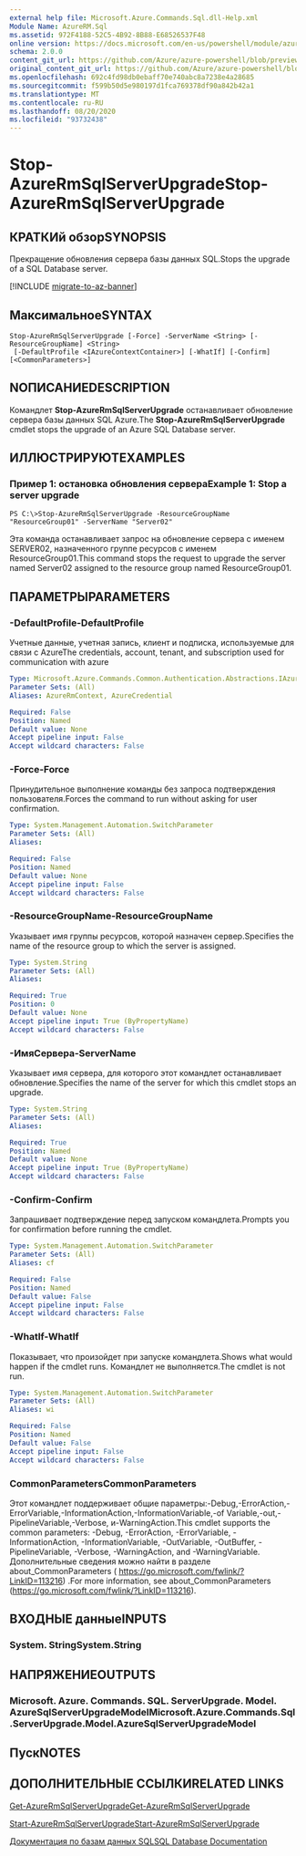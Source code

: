 ```yaml
---
external help file: Microsoft.Azure.Commands.Sql.dll-Help.xml
Module Name: AzureRM.Sql
ms.assetid: 972F4188-52C5-4B92-8B88-E68526537F48
online version: https://docs.microsoft.com/en-us/powershell/module/azurerm.sql/stop-azurermsqlserverupgrade
schema: 2.0.0
content_git_url: https://github.com/Azure/azure-powershell/blob/preview/src/ResourceManager/Sql/Commands.Sql/help/Stop-AzureRmSqlServerUpgrade.md
original_content_git_url: https://github.com/Azure/azure-powershell/blob/preview/src/ResourceManager/Sql/Commands.Sql/help/Stop-AzureRmSqlServerUpgrade.md
ms.openlocfilehash: 692c4fd98db0ebaff70e740abc8a7238e4a28685
ms.sourcegitcommit: f599b50d5e980197d1fca769378df90a842b42a1
ms.translationtype: MT
ms.contentlocale: ru-RU
ms.lasthandoff: 08/20/2020
ms.locfileid: "93732438"
---
```

# <span data-ttu-id="a2f6f-101">Stop-AzureRmSqlServerUpgrade</span><span class="sxs-lookup"><span data-stu-id="a2f6f-101">Stop-AzureRmSqlServerUpgrade</span></span>

## <span data-ttu-id="a2f6f-102">КРАТКИй обзор</span><span class="sxs-lookup"><span data-stu-id="a2f6f-102">SYNOPSIS</span></span>
<span data-ttu-id="a2f6f-103">Прекращение обновления сервера базы данных SQL.</span><span class="sxs-lookup"><span data-stu-id="a2f6f-103">Stops the upgrade of a SQL Database server.</span></span>

[!INCLUDE [migrate-to-az-banner](../../includes/migrate-to-az-banner.md)]

## <span data-ttu-id="a2f6f-104">Максимальное</span><span class="sxs-lookup"><span data-stu-id="a2f6f-104">SYNTAX</span></span>

```
Stop-AzureRmSqlServerUpgrade [-Force] -ServerName <String> [-ResourceGroupName] <String>
 [-DefaultProfile <IAzureContextContainer>] [-WhatIf] [-Confirm] [<CommonParameters>]
```

## <span data-ttu-id="a2f6f-105">NОПИСАНИЕ</span><span class="sxs-lookup"><span data-stu-id="a2f6f-105">DESCRIPTION</span></span>
<span data-ttu-id="a2f6f-106">Командлет **Stop-AzureRmSqlServerUpgrade** останавливает обновление сервера базы данных SQL Azure.</span><span class="sxs-lookup"><span data-stu-id="a2f6f-106">The **Stop-AzureRmSqlServerUpgrade** cmdlet stops the upgrade of an Azure SQL Database server.</span></span>

## <span data-ttu-id="a2f6f-107">ИЛЛЮСТРИРУЮТ</span><span class="sxs-lookup"><span data-stu-id="a2f6f-107">EXAMPLES</span></span>

### <span data-ttu-id="a2f6f-108">Пример 1: остановка обновления сервера</span><span class="sxs-lookup"><span data-stu-id="a2f6f-108">Example 1: Stop a server upgrade</span></span>
```
PS C:\>Stop-AzureRmSqlServerUpgrade -ResourceGroupName "ResourceGroup01" -ServerName "Server02"
```

<span data-ttu-id="a2f6f-109">Эта команда останавливает запрос на обновление сервера с именем SERVER02, назначенного группе ресурсов с именем ResourceGroup01.</span><span class="sxs-lookup"><span data-stu-id="a2f6f-109">This command stops the request to upgrade the server named Server02 assigned to the resource group named ResourceGroup01.</span></span>

## <span data-ttu-id="a2f6f-110">ПАРАМЕТРЫ</span><span class="sxs-lookup"><span data-stu-id="a2f6f-110">PARAMETERS</span></span>

### <span data-ttu-id="a2f6f-111">-DefaultProfile</span><span class="sxs-lookup"><span data-stu-id="a2f6f-111">-DefaultProfile</span></span>
<span data-ttu-id="a2f6f-112">Учетные данные, учетная запись, клиент и подписка, используемые для связи с Azure</span><span class="sxs-lookup"><span data-stu-id="a2f6f-112">The credentials, account, tenant, and subscription used for communication with azure</span></span>

```yaml
Type: Microsoft.Azure.Commands.Common.Authentication.Abstractions.IAzureContextContainer
Parameter Sets: (All)
Aliases: AzureRmContext, AzureCredential

Required: False
Position: Named
Default value: None
Accept pipeline input: False
Accept wildcard characters: False
```

### <span data-ttu-id="a2f6f-113">-Force</span><span class="sxs-lookup"><span data-stu-id="a2f6f-113">-Force</span></span>
<span data-ttu-id="a2f6f-114">Принудительное выполнение команды без запроса подтверждения пользователя.</span><span class="sxs-lookup"><span data-stu-id="a2f6f-114">Forces the command to run without asking for user confirmation.</span></span>

```yaml
Type: System.Management.Automation.SwitchParameter
Parameter Sets: (All)
Aliases:

Required: False
Position: Named
Default value: None
Accept pipeline input: False
Accept wildcard characters: False
```

### <span data-ttu-id="a2f6f-115">-ResourceGroupName</span><span class="sxs-lookup"><span data-stu-id="a2f6f-115">-ResourceGroupName</span></span>
<span data-ttu-id="a2f6f-116">Указывает имя группы ресурсов, которой назначен сервер.</span><span class="sxs-lookup"><span data-stu-id="a2f6f-116">Specifies the name of the resource group to which the server is assigned.</span></span>

```yaml
Type: System.String
Parameter Sets: (All)
Aliases:

Required: True
Position: 0
Default value: None
Accept pipeline input: True (ByPropertyName)
Accept wildcard characters: False
```

### <span data-ttu-id="a2f6f-117">-ИмяСервера</span><span class="sxs-lookup"><span data-stu-id="a2f6f-117">-ServerName</span></span>
<span data-ttu-id="a2f6f-118">Указывает имя сервера, для которого этот командлет останавливает обновление.</span><span class="sxs-lookup"><span data-stu-id="a2f6f-118">Specifies the name of the server for which this cmdlet stops an upgrade.</span></span>

```yaml
Type: System.String
Parameter Sets: (All)
Aliases:

Required: True
Position: Named
Default value: None
Accept pipeline input: True (ByPropertyName)
Accept wildcard characters: False
```

### <span data-ttu-id="a2f6f-119">-Confirm</span><span class="sxs-lookup"><span data-stu-id="a2f6f-119">-Confirm</span></span>
<span data-ttu-id="a2f6f-120">Запрашивает подтверждение перед запуском командлета.</span><span class="sxs-lookup"><span data-stu-id="a2f6f-120">Prompts you for confirmation before running the cmdlet.</span></span>

```yaml
Type: System.Management.Automation.SwitchParameter
Parameter Sets: (All)
Aliases: cf

Required: False
Position: Named
Default value: False
Accept pipeline input: False
Accept wildcard characters: False
```

### <span data-ttu-id="a2f6f-121">-WhatIf</span><span class="sxs-lookup"><span data-stu-id="a2f6f-121">-WhatIf</span></span>
<span data-ttu-id="a2f6f-122">Показывает, что произойдет при запуске командлета.</span><span class="sxs-lookup"><span data-stu-id="a2f6f-122">Shows what would happen if the cmdlet runs.</span></span>
<span data-ttu-id="a2f6f-123">Командлет не выполняется.</span><span class="sxs-lookup"><span data-stu-id="a2f6f-123">The cmdlet is not run.</span></span>

```yaml
Type: System.Management.Automation.SwitchParameter
Parameter Sets: (All)
Aliases: wi

Required: False
Position: Named
Default value: False
Accept pipeline input: False
Accept wildcard characters: False
```

### <span data-ttu-id="a2f6f-124">CommonParameters</span><span class="sxs-lookup"><span data-stu-id="a2f6f-124">CommonParameters</span></span>
<span data-ttu-id="a2f6f-125">Этот командлет поддерживает общие параметры:-Debug,-ErrorAction,-ErrorVariable,-InformationAction,-InformationVariable,-of Variable,-out,-PipelineVariable,-Verbose, и-WarningAction.</span><span class="sxs-lookup"><span data-stu-id="a2f6f-125">This cmdlet supports the common parameters: -Debug, -ErrorAction, -ErrorVariable, -InformationAction, -InformationVariable, -OutVariable, -OutBuffer, -PipelineVariable, -Verbose, -WarningAction, and -WarningVariable.</span></span> <span data-ttu-id="a2f6f-126">Дополнительные сведения можно найти в разделе about_CommonParameters ( https://go.microsoft.com/fwlink/?LinkID=113216) .</span><span class="sxs-lookup"><span data-stu-id="a2f6f-126">For more information, see about_CommonParameters (https://go.microsoft.com/fwlink/?LinkID=113216).</span></span>

## <span data-ttu-id="a2f6f-127">ВХОДНЫЕ данные</span><span class="sxs-lookup"><span data-stu-id="a2f6f-127">INPUTS</span></span>

### <span data-ttu-id="a2f6f-128">System. String</span><span class="sxs-lookup"><span data-stu-id="a2f6f-128">System.String</span></span>

## <span data-ttu-id="a2f6f-129">НАПРЯЖЕНИЕ</span><span class="sxs-lookup"><span data-stu-id="a2f6f-129">OUTPUTS</span></span>

### <span data-ttu-id="a2f6f-130">Microsoft. Azure. Commands. SQL. ServerUpgrade. Model. AzureSqlServerUpgradeModel</span><span class="sxs-lookup"><span data-stu-id="a2f6f-130">Microsoft.Azure.Commands.Sql.ServerUpgrade.Model.AzureSqlServerUpgradeModel</span></span>

## <span data-ttu-id="a2f6f-131">Пуск</span><span class="sxs-lookup"><span data-stu-id="a2f6f-131">NOTES</span></span>

## <span data-ttu-id="a2f6f-132">ДОПОЛНИТЕЛЬНЫЕ ССЫЛКИ</span><span class="sxs-lookup"><span data-stu-id="a2f6f-132">RELATED LINKS</span></span>

[<span data-ttu-id="a2f6f-133">Get-AzureRmSqlServerUpgrade</span><span class="sxs-lookup"><span data-stu-id="a2f6f-133">Get-AzureRmSqlServerUpgrade</span></span>](./Get-AzureRmSqlServerUpgrade.md)

[<span data-ttu-id="a2f6f-134">Start-AzureRmSqlServerUpgrade</span><span class="sxs-lookup"><span data-stu-id="a2f6f-134">Start-AzureRmSqlServerUpgrade</span></span>](./Start-AzureRmSqlServerUpgrade.md)

[<span data-ttu-id="a2f6f-135">Документация по базам данных SQL</span><span class="sxs-lookup"><span data-stu-id="a2f6f-135">SQL Database Documentation</span></span>](https://docs.microsoft.com/azure/sql-database/)


